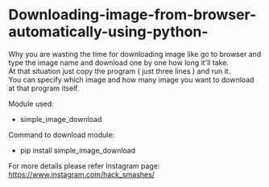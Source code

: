 # Downloading-image-from-browser-automatically-using-python-
Why you are wasting the time for downloading image like go to browser and type the image name and download one by one how long it'll take.  
At that situation just copy the program ( just three lines ) and run it.  
You can specify which image and how many image you want to download at that program itself.

Module used:
  - simple_image_download
  
Command to download module:
  - pip install simple_image_download

For more details please refer Instagram page: https://www.instagram.com/hack_smashes/
